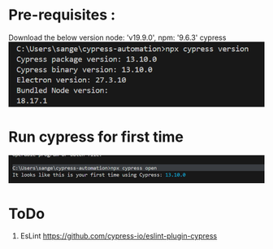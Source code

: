 # Pre-requisites : 
Download the below version 
node: 'v19.9.0',
npm: '9.6.3' 
cypress ![alt text](image-1.png)
# Run cypress for first time 
![alt text](image.png)

# ToDo 
1. EsLint https://github.com/cypress-io/eslint-plugin-cypress